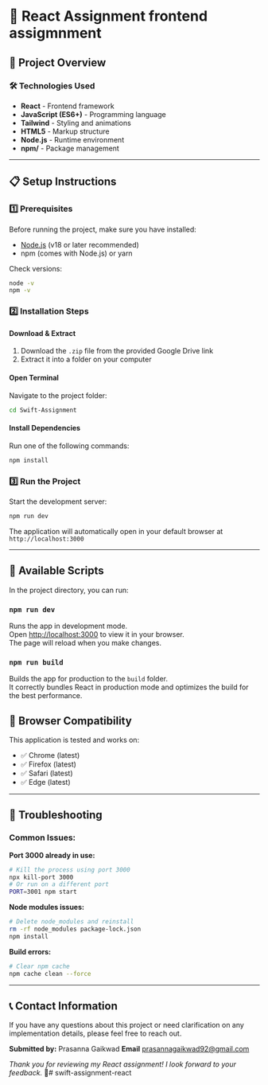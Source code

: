 # 🚀 React Assignment frontend assigmnment 

## 📂 Project Overview

### 🛠️ Technologies Used
- **React** - Frontend framework
- **JavaScript (ES6+)** - Programming language
- **Tailwind** - Styling and animations
- **HTML5** - Markup structure
- **Node.js** - Runtime environment
- **npm/** - Package management

---

## 📋 Setup Instructions

### 1️⃣ Prerequisites
Before running the project, make sure you have installed:
- [Node.js](https://nodejs.org/) (v18 or later recommended)  
- npm (comes with Node.js) or yarn  

Check versions:
```bash
node -v
npm -v
```

### 2️⃣ Installation Steps

#### Download & Extract
1. Download the `.zip` file from the provided Google Drive link
2. Extract it into a folder on your computer

#### Open Terminal
Navigate to the project folder:
```bash
cd Swift-Assignment
```

#### Install Dependencies
Run one of the following commands:
```bash
npm install
```

### 3️⃣ Run the Project

Start the development server:
```bash
npm run dev
```


The application will automatically open in your default browser at `http://localhost:3000`

---

## 🚀 Available Scripts

In the project directory, you can run:

### `npm run dev`
Runs the app in development mode.  
Open [http://localhost:3000](http://localhost:3000) to view it in your browser.  
The page will reload when you make changes.


### `npm run build`
Builds the app for production to the `build` folder.  
It correctly bundles React in production mode and optimizes the build for the best performance.



## 📱 Browser Compatibility

This application is tested and works on:
- ✅ Chrome (latest)
- ✅ Firefox (latest)
- ✅ Safari (latest)
- ✅ Edge (latest)

---

## 🐛 Troubleshooting

### Common Issues:

**Port 3000 already in use:**
```bash
# Kill the process using port 3000
npx kill-port 3000
# Or run on a different port
PORT=3001 npm start
```

**Node modules issues:**
```bash
# Delete node_modules and reinstall
rm -rf node_modules package-lock.json
npm install
```

**Build errors:**
```bash
# Clear npm cache
npm cache clean --force
```

---

## 📞 Contact Information

If you have any questions about this project or need clarification on any implementation details, please feel free to reach out.

**Submitted by:** Prasanna Gaikwad 
**Email** prasannagaikwad92@gmail.com




*Thank you for reviewing my React assignment! I look forward to your feedback.* 🙏#   s w i f t - a s s i g n m e n t - r e a c t  
 